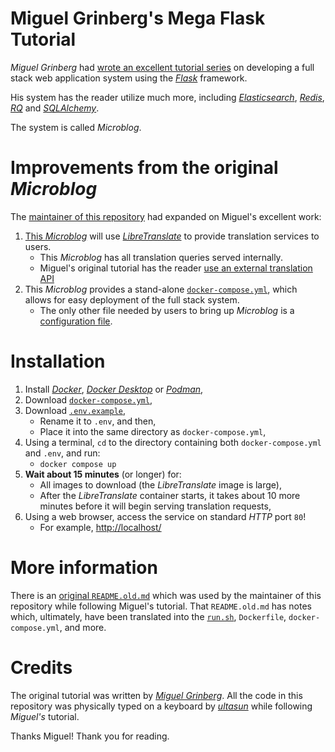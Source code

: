 # Miguel Grinberg's Mega Flask Tutorial

*Miguel Grinberg* had [wrote an excellent tutorial series](https://blog.miguelgrinberg.com/post/the-flask-mega-tutorial-part-i-hello-world) on developing a full stack web application system using the [*Flask*](https://flask.palletsprojects.com/en/2.2.x/) framework.

His system has the reader utilize much more, including [*Elasticsearch*](https://www.elastic.co/), [*Redis*](https://redis.io), [*RQ*](https://python-rq.org) and [*SQLAlchemy*](https://flask-sqlalchemy.palletsprojects.com).

The system is called *Microblog*.


# Improvements from the original *Microblog*
The [maintainer of this repository](https://github.com/ultasun) had expanded on Miguel's excellent work:
1. [This *Microblog*](https://github.com/ultasun/miguel_mega_flask/blob/master/app/translate.py) will use [*LibreTranslate*](https://github.com/LibreTranslate/LibreTranslate) to provide translation services to users.
   - This *Microblog* has all translation queries served internally.
   - Miguel's original tutorial has the reader [use an external translation API](https://blog.miguelgrinberg.com/post/the-flask-mega-tutorial-part-xiv-ajax/page/4)
2. This *Microblog* provides a stand-alone [`docker-compose.yml`](https://github.com/ultasun/miguel_mega_flask/blob/master/docker-compose.yml), which allows for easy deployment of the full stack system.
   - The only other file needed by users to bring up *Microblog* is a [configuration file](https://github.com/ultasun/miguel_mega_flask/blob/master/.env.example).

# Installation
1. Install [*Docker*](https://www.docker.com/), [*Docker Desktop*](https://www.docker.com/products/docker-desktop/) or [*Podman*](https://podman.io),
2. Download [`docker-compose.yml`](https://github.com/ultasun/miguel_mega_flask/blob/master/docker-compose.yml),
3. Download [`.env.example`](https://github.com/ultasun/miguel_mega_flask/blob/master/.env.example),
   - Rename it to `.env`, and then,
   - Place it into the same directory as `docker-compose.yml`,
4. Using a terminal, `cd` to the directory containing both `docker-compose.yml` and `.env`, and run:
   - `docker compose up`
5. **Wait about 15 minutes** (or longer) for:
   - All images to download (the *LibreTranslate* image is large),
   - After the *LibreTranslate* container starts, it takes about 10 more minutes before it will begin serving translation requests,
6. Using a web browser, access the service on standard *HTTP* port `80`!
   - For example, [http://localhost/](http://localhost/)

# More information
There is an [original `README.old.md`](https://github.com/ultasun/miguel_mega_flask/blob/master/README.old.md) which was used by the maintainer of this repository while following Miguel's tutorial.  That `README.old.md` has notes which, ultimately, have been translated into the [`run.sh`](https://github.com/ultasun/miguel_mega_flask/blob/master/run.sh), `Dockerfile`, `docker-compose.yml`, and more.

# Credits
The original tutorial was written by [*Miguel Grinberg*](https://blog.miguelgrinberg.com).  All the code in this repository was physically typed on a keyboard by [*ultasun*](https://github.com/ultasun) while following *Miguel's* tutorial.

Thanks Miguel!  Thank you for reading.
